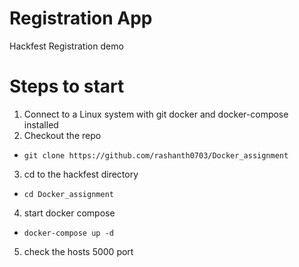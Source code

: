 # Registration App
Hackfest Registration demo 

# Steps to start

1. Connect to a Linux system with git docker and docker-compose installed
2. Checkout the repo 
 * `git clone https://github.com/rashanth0703/Docker_assignment`
3. cd to the hackfest directory
  * `cd Docker_assignment`
4. start docker compose
  * `docker-compose up -d`
5. check the hosts 5000 port
